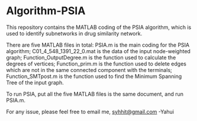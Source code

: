 # Algorithm-PSIA

This repository contains the MATLAB coding of the PSIA algorithm, which is used to identify subnetworks in drug similarity network.


There are five MATLAB files in total: PSIA.m is the main coding for the PSIA algorithm; C01_4_548_1391_22_0.mat is the data of the input node-weighted graph; Function_OutputDegree.m is the function used to calculate the degrees of vertices; Function_prim.m is the function used to delete edges which are not in the same connected component with the terminals; Function_SMTpost.m is the function used to find the Minimum Spanning Tree of the input graph.

To run PSIA, put all the five MATLAB files is the same document, and run PSIA.m.

For any issue, please feel free to email me, syhhit@gmail.com   -Yahui

